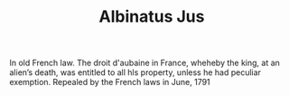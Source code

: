 ---
title: Albinatus Jus
letter: A
permalink: "/definitions/bld-albinatus-jus.html"
body: In old French law. The droit d'aubaine in France, wheheby the king, at an alien’s
  death, was entitled to all hls property, unless he had peculiar exemption. Repealed
  by the French laws in June, 1791
published_at: '2018-07-07'
source: Black's Law Dictionary 2nd Ed (1910)
layout: post
---